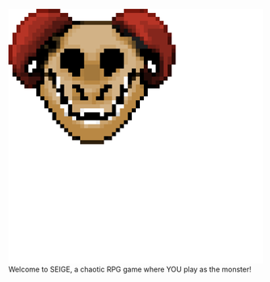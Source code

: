 ![alt text](https://github.com/VultureMeat359/SEIGE/blob/master/Icon.png)
Welcome to SEIGE, a chaotic RPG game where YOU play as the monster!
